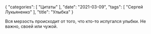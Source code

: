 {
   "categories": [
      "Цитаты"
   ],
   "date": "2021-03-09",
   "tags": [
      "Сергей Лукьяненко"
   ],
   "title": "Улыбка"
}

Вся мерзость происходит от того, что кто-то испугался улыбки. Не важно, своей или чужой.
